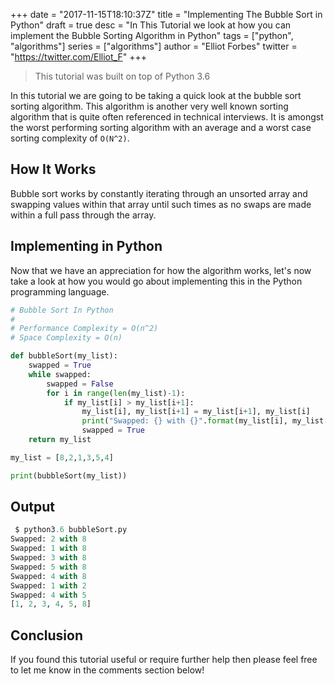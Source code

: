 +++
date = "2017-11-15T18:10:37Z"
title = "Implementing The Bubble Sort in Python"
draft = true
desc = "In This Tutorial we look at how you can implement the Bubble Sorting Algorithm in Python"
tags = ["python", "algorithms"]
series = ["algorithms"]
author = "Elliot Forbes"
twitter = "https://twitter.com/Elliot_F"
+++

> This tutorial was built on top of Python 3.6

In this tutorial we are going to be taking a quick look at the bubble sort sorting algorithm. This algorithm is another very well known sorting algorithm that is quite often referenced in technical interviews. It is amongst the worst performing sorting algorithm with an average and a worst case sorting complexity of `O(N^2)`.

## How It Works

Bubble sort works by constantly iterating through an unsorted array and swapping values within that array until such times as no swaps are made within a full pass through the array.

## Implementing in Python

Now that we have an appreciation for how the algorithm works, let's now take a look at how you would go about implementing this in the Python programming language.

~~~py
# Bubble Sort In Python
# 
# Performance Complexity = O(n^2)
# Space Complexity = O(n)

def bubbleSort(my_list):
    swapped = True
    while swapped:
        swapped = False
        for i in range(len(my_list)-1):
            if my_list[i] > my_list[i+1]:
                my_list[i], my_list[i+1] = my_list[i+1], my_list[i]
                print("Swapped: {} with {}".format(my_list[i], my_list[i+1]))
                swapped = True
    return my_list

my_list = [8,2,1,3,5,4]

print(bubbleSort(my_list))
~~~

## Output

~~~py
 $ python3.6 bubbleSort.py
Swapped: 2 with 8
Swapped: 1 with 8
Swapped: 3 with 8
Swapped: 5 with 8
Swapped: 4 with 8
Swapped: 1 with 2
Swapped: 4 with 5
[1, 2, 3, 4, 5, 8]
~~~

## Conclusion

If you found this tutorial useful or require further help then please feel free to let me know in the comments section below!